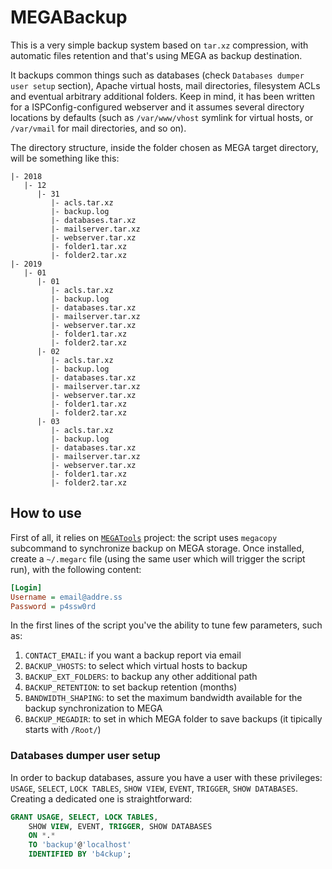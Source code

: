 # MEGABackup

This is a very simple backup system based on `tar.xz` compression, with automatic files retention and that's using MEGA as backup destination.

It backups common things such as databases (check `Databases dumper user setup` section), Apache virtual hosts, mail directories, filesystem ACLs and eventual arbitrary additional folders.
Keep in mind, it has been written for a ISPConfig-configured webserver and it assumes several directory locations by defaults (such as `/var/www/vhost` symlink for virtual hosts, or `/var/vmail` for mail directories, and so on).

The directory structure, inside the folder chosen as MEGA target directory, will be something like this:

```text
|- 2018
   |- 12
      |- 31
         |- acls.tar.xz
         |- backup.log
         |- databases.tar.xz
         |- mailserver.tar.xz
         |- webserver.tar.xz
         |- folder1.tar.xz
         |- folder2.tar.xz
|- 2019
   |- 01
      |- 01
         |- acls.tar.xz
         |- backup.log
         |- databases.tar.xz
         |- mailserver.tar.xz
         |- webserver.tar.xz
         |- folder1.tar.xz
         |- folder2.tar.xz
      |- 02
         |- acls.tar.xz
         |- backup.log
         |- databases.tar.xz
         |- mailserver.tar.xz
         |- webserver.tar.xz
         |- folder1.tar.xz
         |- folder2.tar.xz
      |- 03
         |- acls.tar.xz
         |- backup.log
         |- databases.tar.xz
         |- mailserver.tar.xz
         |- webserver.tar.xz
         |- folder1.tar.xz
         |- folder2.tar.xz
```

## How to use

First of all, it relies on [`MEGATools`](https://megatools.megous.com) project: the script uses `megacopy` subcommand to synchronize backup on MEGA storage.
Once installed, create a `~/.megarc` file (using the same user which will trigger the script run), with the following content:

```ini
[Login]
Username = email@addre.ss
Password = p4ssw0rd
```

In the first lines of the script you've the ability to tune few parameters, such as:

1. `CONTACT_EMAIL`: if you want a backup report via email
2. `BACKUP_VHOSTS`: to select which virtual hosts to backup
3. `BACKUP_EXT_FOLDERS`: to backup any other additional path
4. `BACKUP_RETENTION`: to set backup retention (months)
5. `BANDWIDTH_SHAPING`: to set the maximum bandwidth available for the backup synchronization to MEGA
6. `BACKUP_MEGADIR`: to set in which MEGA folder to save backups (it tipically starts with `/Root/`)

### Databases dumper user setup

In order to backup databases, assure you have a user with these privileges: `USAGE`, `SELECT`, `LOCK TABLES`, `SHOW VIEW`, `EVENT`, `TRIGGER`, `SHOW DATABASES`. Creating a dedicated one is straightforward:

```sql
GRANT USAGE, SELECT, LOCK TABLES,
    SHOW VIEW, EVENT, TRIGGER, SHOW DATABASES
    ON *.*
    TO 'backup'@'localhost'
    IDENTIFIED BY 'b4ckup';
```
